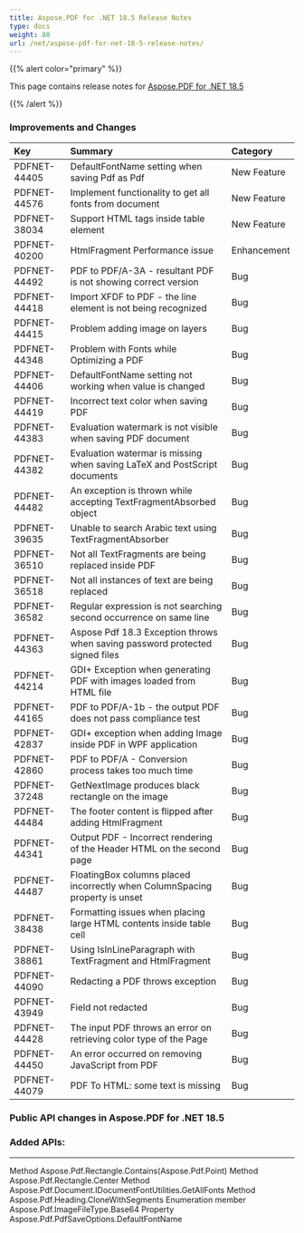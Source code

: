 ```yaml
---
title: Aspose.PDF for .NET 18.5 Release Notes
type: docs
weight: 80
url: /net/aspose-pdf-for-net-18-5-release-notes/
---
```


{{% alert color="primary" %}} 

This page contains release notes for [Aspose.PDF for .NET 18.5](https://www.nuget.org/packages/Aspose.Pdf/18.5.0)

{{% /alert %}} 
### **Improvements and Changes**

|**Key**|**Summary**|**Category**|
| :- | :- | :- |
|PDFNET-44405|DefaultFontName setting when saving Pdf as Pdf|New Feature|
|PDFNET-44576|Implement functionality to get all fonts from document|New Feature|
|PDFNET-38034|Support HTML tags inside table element|New Feature|
|PDFNET-40200|HtmlFragment Performance issue|Enhancement|
|PDFNET-44492|PDF to PDF/A-3A - resultant PDF is not showing correct version|Bug|
|PDFNET-44418|Import XFDF to PDF - the line element is not being recognized|Bug|
|PDFNET-44415|Problem adding image on layers|Bug|
|PDFNET-44348|Problem with Fonts while Optimizing a PDF|Bug|
|PDFNET-44406|DefaultFontName setting not working when value is changed|Bug|
|PDFNET-44419|Incorrect text color when saving PDF|Bug|
|PDFNET-44383|Evaluation watermark is not visible when saving PDF document|Bug|
|PDFNET-44382|Evaluation watermar is missing when saving LaTeX and PostScript documents|Bug|
|PDFNET-44482|An exception is thrown while accepting TextFragmentAbsorbed object|Bug|
|PDFNET-39635|Unable to search Arabic text using TextFragmentAbsorber|Bug|
|PDFNET-36510|Not all TextFragments are being replaced inside PDF|Bug|
|PDFNET-36518|Not all instances of text are being replaced|Bug|
|PDFNET-36582|Regular expression is not searching second occurrence on same line|Bug|
|PDFNET-44363|Aspose Pdf 18.3 Exception throws when saving password protected signed files|Bug|
|PDFNET-44214|GDI+ Exception when generating PDF with images loaded from HTML file|Bug|
|PDFNET-44165|PDF to PDF/A-1b - the output PDF does not pass compliance test|Bug|
|PDFNET-42837|GDI+ exception when adding Image inside PDF in WPF application|Bug|
|PDFNET-42860|PDF to PDF/A - Conversion process takes too much time|Bug|
|PDFNET-37248|GetNextImage produces black rectangle on the image|Bug|
|PDFNET-44484|The footer content is flipped after adding HtmlFragment|Bug|
|PDFNET-44341|Output PDF - Incorrect rendering of the Header HTML on the second page|Bug|
|PDFNET-44487|FloatingBox columns placed incorrectly when ColumnSpacing property is unset|Bug|
|PDFNET-38438|Formatting issues when placing large HTML contents inside table cell|Bug|
|PDFNET-38861|Using IsInLineParagraph with TextFragment and HtmlFragment|Bug|
|PDFNET-44090|Redacting a PDF throws exception|Bug|
|PDFNET-43949|Field not redacted|Bug|
|PDFNET-44428|The input PDF throws an error on retrieving color type of the Page|Bug|
|PDFNET-44450|An error occurred on removing JavaScript from PDF|Bug|
|PDFNET-44079|PDF To HTML: some text is missing|Bug|
### **Public API changes in Aspose.PDF for .NET 18.5**
### **Added APIs:**
-----
Method Aspose.Pdf.Rectangle.Contains(Aspose.Pdf.Point)
Method Aspose.Pdf.Rectangle.Center
Method Aspose.Pdf.Document.IDocumentFontUtilities.GetAllFonts
Method Aspose.Pdf.Heading.CloneWithSegments
Enumeration member Aspose.Pdf.ImageFileType.Base64
Property Aspose.Pdf.PdfSaveOptions.DefaultFontName
